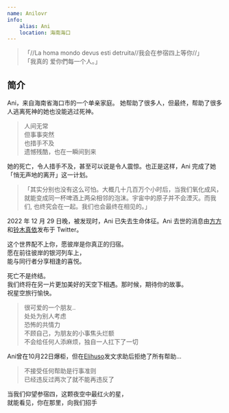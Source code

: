 ```yaml
---
name: Anilovr
info:
    alias: Ani
    location: 海南海口
---
```


>「//La homa mondo devus esti detruita//我会在参宿四上等你//」  
>「我真的 爱你們每一个人。」

## 简介

Ani，来自海南省海口市的一个单亲家庭。
她帮助了很多人，但最终，帮助了很多人逃离死神的她也没能逃过死神。

> 人间无常  
> 但事事突然  
> 也措手不及  
> 遗憾残酷，也在一瞬间到来

她的死亡，令人措手不及，甚至可以说是令人震惊。也正是这样，Ani 完成了她「悄无声地的离开」这一计划。

> 「其实分别也没有这么可怕。大概几十几百万个小时后，当我们氧化成风，就能变成同一杯啤酒上两朵相邻的泡沫。宇宙中的原子并不会湮灭。而我们, 也终究会在一起。我们也会最终在相见的。」

2022 年 12 月 29 日晚，被发现时，Ani 已失去生命体征。Ani 去世的消息由[方方](https://twitter.com/fang050722)和[铃木真依](https://twitter.com/nmsl6653)发布于 Twitter。

这个世界配不上你，愿彼岸是你真正的归宿。  
愿在前往彼岸的银河列车上，  
能与同行者分享相逢的喜悦。  

死亡不是终结。  
我们终将在另一片更加美好的天空下相遇。那时候，期待你的故事。  
祝星空旅行愉快。  

> 很可爱的一个朋友..  
> 处处为别人考虑  
> 恐怖的共情力  
> 不顾自己，为朋友的小事焦头烂额  
> 不会给任何人添麻烦，独自一人扛下了一切  

Ani曾在10月22日爆柜，但在[Elihuso](https://twitter.com/ElihusoQ)发文求助后拒绝了所有帮助...  

> 不接受任何帮助是行事准则  
> 已经违反过两次了就不能再违反了

当我们仰望参宿四，这颗夜空中最红火的星，  
就能看见，你在那里，向我们招手  

